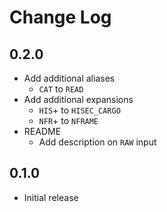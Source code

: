 # Change Log

## 0.2.0

* Add additional aliases
  * `CAT` to `READ`
* Add additional expansions
  * `HIS`+ to `HISEC_CARGO`
  * `NFR`+ to `NFRAME`
* README
  * Add description on `RAW` input

## 0.1.0

- Initial release
